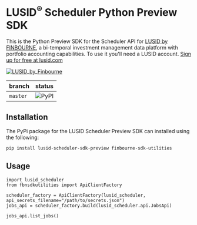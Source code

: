 # LUSID<sup>®</sup> Scheduler Python Preview SDK
This is the Python Preview SDK for the Scheduler API for [LUSID by FINBOURNE](https://www.finbourne.com/lusid-technology), a bi-temporal investment management data platform with portfolio accounting capabilities. To use it you'll need a LUSID account. [Sign up for free at lusid.com](https://www.lusid.com/app/signup)

<a href="https://www.lusid.com/app/signup"><img src="https://content.finbourne.com/LUSID_repo.png" alt="LUSID_by_Finbourne"></a>

| branch | status |
| --- | --- |
| `master` |  ![PyPI](https://img.shields.io/pypi/v/lusid-scheduler-sdk-preview?color=blue)

## Installation

The PyPi package for the LUSID Scheduler Preview SDK can installed using the following:

```
pip install lusid-scheduler-sdk-preview finbourne-sdk-utilities
```

## Usage

```
import lusid_scheduler
from fbnsdkutilities import ApiClientFactory

scheduler_factory = ApiClientFactory(lusid_scheduler, api_secrets_filename="/path/to/secrets.json")
jobs_api = scheduler_factory.build(lusid_scheduler.api.JobsApi)

jobs_api.list_jobs()
```
